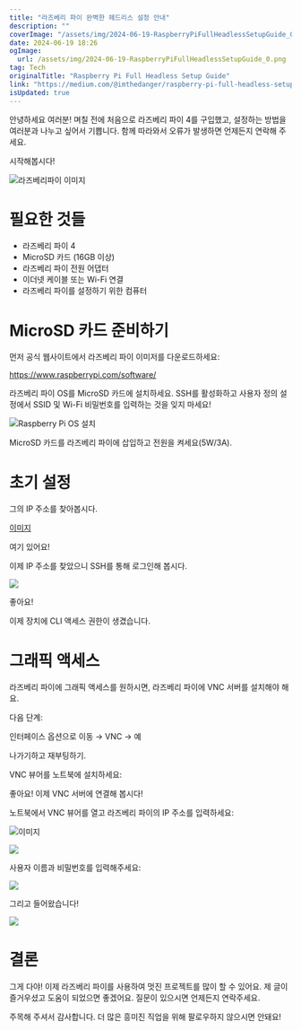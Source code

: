 ```yaml
---
title: "라즈베리 파이 완벽한 헤드리스 설정 안내"
description: ""
coverImage: "/assets/img/2024-06-19-RaspberryPiFullHeadlessSetupGuide_0.png"
date: 2024-06-19 18:26
ogImage:
  url: /assets/img/2024-06-19-RaspberryPiFullHeadlessSetupGuide_0.png
tag: Tech
originalTitle: "Raspberry Pi Full Headless Setup Guide"
link: "https://medium.com/@imthedanger/raspberry-pi-full-headless-setup-guide-6e3c9ebed710"
isUpdated: true
---
```


안녕하세요 여러분! 며칠 전에 처음으로 라즈베리 파이 4를 구입했고, 설정하는 방법을 여러분과 나누고 싶어서 기쁩니다. 함께 따라와서 오류가 발생하면 언제든지 연락해 주세요.

시작해봅시다!

![라즈베리파이 이미지](/assets/img/2024-06-19-RaspberryPiFullHeadlessSetupGuide_0.png)

# 필요한 것들

<!-- cozy-coder - 수평 -->

<ins class="adsbygoogle"
     style="display:block"
     data-ad-client="ca-pub-4877378276818686"
     data-ad-slot="1107185301"
     data-ad-format="auto"
     data-full-width-responsive="true"></ins>

<script>
     (adsbygoogle = window.adsbygoogle || []).push({});
</script>

- 라즈베리 파이 4
- MicroSD 카드 (16GB 이상)
- 라즈베리 파이 전원 어댑터
- 이더넷 케이블 또는 Wi-Fi 연결
- 라즈베리 파이를 설정하기 위한 컴퓨터

# MicroSD 카드 준비하기

먼저 공식 웹사이트에서 라즈베리 파이 이미저를 다운로드하세요:

https://www.raspberrypi.com/software/

<!-- cozy-coder - 수평 -->

<ins class="adsbygoogle"
     style="display:block"
     data-ad-client="ca-pub-4877378276818686"
     data-ad-slot="1107185301"
     data-ad-format="auto"
     data-full-width-responsive="true"></ins>

<script>
     (adsbygoogle = window.adsbygoogle || []).push({});
</script>

라즈베리 파이 OS를 MicroSD 카드에 설치하세요. SSH를 활성화하고 사용자 정의 설정에서 SSID 및 Wi-Fi 비밀번호를 입력하는 것을 잊지 마세요!

![Raspberry Pi OS 설치](/assets/img/2024-06-19-RaspberryPiFullHeadlessSetupGuide_1.png)

MicroSD 카드를 라즈베리 파이에 삽입하고 전원을 켜세요(5W/3A).

# 초기 설정

<!-- cozy-coder - 수평 -->

<ins class="adsbygoogle"
     style="display:block"
     data-ad-client="ca-pub-4877378276818686"
     data-ad-slot="1107185301"
     data-ad-format="auto"
     data-full-width-responsive="true"></ins>

<script>
     (adsbygoogle = window.adsbygoogle || []).push({});
</script>

그의 IP 주소를 찾아봅시다.

[이미지](/assets/img/2024-06-19-RaspberryPiFullHeadlessSetupGuide_2.png)

여기 있어요!

이제 IP 주소를 찾았으니 SSH를 통해 로그인해 봅시다.

<!-- cozy-coder - 수평 -->

<ins class="adsbygoogle"
     style="display:block"
     data-ad-client="ca-pub-4877378276818686"
     data-ad-slot="1107185301"
     data-ad-format="auto"
     data-full-width-responsive="true"></ins>

<script>
     (adsbygoogle = window.adsbygoogle || []).push({});
</script>

<img src="/assets/img/2024-06-19-RaspberryPiFullHeadlessSetupGuide_3.png" />

좋아요!

이제 장치에 CLI 액세스 권한이 생겼습니다.

# 그래픽 액세스

<!-- cozy-coder - 수평 -->

<ins class="adsbygoogle"
     style="display:block"
     data-ad-client="ca-pub-4877378276818686"
     data-ad-slot="1107185301"
     data-ad-format="auto"
     data-full-width-responsive="true"></ins>

<script>
     (adsbygoogle = window.adsbygoogle || []).push({});
</script>

라즈베리 파이에 그래픽 액세스를 원하시면, 라즈베리 파이에 VNC 서버를 설치해야 해요.

다음 단계:

인터페이스 옵션으로 이동 → VNC → 예

나가기하고 재부팅하기.

<!-- cozy-coder - 수평 -->

<ins class="adsbygoogle"
     style="display:block"
     data-ad-client="ca-pub-4877378276818686"
     data-ad-slot="1107185301"
     data-ad-format="auto"
     data-full-width-responsive="true"></ins>

<script>
     (adsbygoogle = window.adsbygoogle || []).push({});
</script>

VNC 뷰어를 노트북에 설치하세요:

좋아요! 이제 VNC 서버에 연결해 봅시다!

노트북에서 VNC 뷰어를 열고 라즈베리 파이의 IP 주소를 입력하세요:

![이미지](/assets/img/2024-06-19-RaspberryPiFullHeadlessSetupGuide_4.png)

<!-- cozy-coder - 수평 -->

<ins class="adsbygoogle"
     style="display:block"
     data-ad-client="ca-pub-4877378276818686"
     data-ad-slot="1107185301"
     data-ad-format="auto"
     data-full-width-responsive="true"></ins>

<script>
     (adsbygoogle = window.adsbygoogle || []).push({});
</script>

<img src="/assets/img/2024-06-19-RaspberryPiFullHeadlessSetupGuide_5.png" />

사용자 이름과 비밀번호를 입력해주세요:

<img src="/assets/img/2024-06-19-RaspberryPiFullHeadlessSetupGuide_6.png" />

그리고 들어왔습니다!

<!-- cozy-coder - 수평 -->

<ins class="adsbygoogle"
     style="display:block"
     data-ad-client="ca-pub-4877378276818686"
     data-ad-slot="1107185301"
     data-ad-format="auto"
     data-full-width-responsive="true"></ins>

<script>
     (adsbygoogle = window.adsbygoogle || []).push({});
</script>

<img src="https://miro.medium.com/v2/resize:fit:960/1*DlPOOFxupci14OKPJn5OVw.gif" />

# 결론

그게 다야! 이제 라즈베리 파이를 사용하여 멋진 프로젝트를 많이 할 수 있어요. 제 글이 즐거우셨고 도움이 되었으면 좋겠어요. 질문이 있으시면 언제든지 연락주세요.

주목해 주셔서 감사합니다. 더 많은 흥미진 직업을 위해 팔로우하지 않으시면 안돼요!
